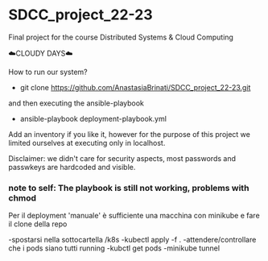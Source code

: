 # SDCC_project_22-23
Final project for the course Distributed Systems &amp; Cloud Computing

☁️CLOUDY DAYS☁️

How to run our system?

- git clone https://github.com/AnastasiaBrinati/SDCC_project_22-23.git

and then executing the ansible-playbook

- ansible-playbook deployment-playbook.yml

Add an inventory if you like it, however for the purpose of this project we limited ourselves at executing only in localhost.

Disclaimer: we didn't care for security aspects, most passwords and passwkeys are hardcoded and visible.

### note to self: The playbook is still not working, problems with chmod ###

Per il deployment 'manuale' è sufficiente una macchina con minikube e fare il clone della repo

-spostarsi nella sottocartella /k8s
-kubectl apply -f .
-attendere/controllare che i pods siano tutti running
-kubctl get pods
-minikube tunnel
